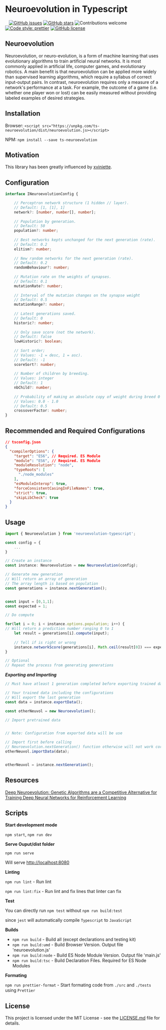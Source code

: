 # Neuroevolution in Typescript

&nbsp;&nbsp;
[![GitHub issues](https://img.shields.io/github/issues/digitsensitive/neuroevolution-typescript.svg)](https://github.com/digitsensitive/neuroevolution-typescript/issues)
[![GitHub stars](https://img.shields.io/github/stars/digitsensitive/neuroevolution-typescript.svg)](https://github.com/digitsensitive/neuroevolution-typescript/stargazers)
![Contributions welcome](https://img.shields.io/badge/contributions-welcome-orange.svg)
[![Code style: prettier](https://img.shields.io/badge/code_style-prettier-ff69b4.svg)](https://github.com/prettier/prettier)
[![GitHub license](https://img.shields.io/github/license/digitsensitive/neuroevolution-typescript.svg)](https://github.com/digitsensitive/neuroevolution-typescript)

## Neuroevolution

Neuroevolution, or neuro-evolution, is a form of machine learning that uses evolutionary algorithms to train artificial neural networks.
It is most commonly applied in artificial life, computer games, and evolutionary robotics. A main benefit is that neuroevolution can be applied more
widely than supervised learning algorithms, which require a syllabus of correct input-output pairs. In contrast, neuroevolution requires only a measure
of a network's performance at a task. For example, the outcome of a game (i.e. whether one player won or lost) can be easily measured without providing
labeled examples of desired strategies.


## Installation

Browser: `<script src="https://unpkg.com/ts-neuroevolution/dist/neuroevolution.js></script>`

NPM: `npm install --save ts-neuroevolution`


## Motivation

This library has been greatly influenced by [xviniette](https://github.com/xviniette/FlappyLearning).

## Configuration

```ts
interface INeuroevolutionConfig {

    // Perceptron network structure (1 hidden // layer).
    // Default: [1, [1], 1]
    network?: [number, number[], number];
    
    // Population by generation.
    // Default: 50
    population?: number;
    
    // Best networks kepts unchanged for the next generation (rate).
    // Default: 0.2
    elitism?: number;
    
    // New random networks for the next generation (rate).
    // Default: 0.2
    randomBehaviour?: number;
    
    // Mutation rate on the weights of synapses.
    // Default: 0.1
    mutationRate?: number;
    
    // Interval of the mutation changes on the synapse weight
    // Default: 0.5
    mutationRange?: number;
    
    // Latest generations saved.
    // Default: 0
    historic?: number;
    
    // Only save score (not the network).
    // Default: false
    lowHistoric?: boolean;
    
    // Sort order;
    // Values: -1 = desc, 1 = asc).
    // Default: -1
    scoreSort?: number;
    
    // Number of children by breeding.
    // Values: integer
    // Default: 1
    nbChild?: number;
    
    // Probability of making an absolute copy of weight during breed 0 - 1
    // Values: 0.0 - 1.0
    // Default: 0.5
    crossoverFactor: number;
}
```

## Recommended and Required Configurations
```json
// tsconfig.json
{
  "compilerOptions": {
    "target": "ES6", // Required. ES Module
    "module": "ES6", // Required. ES Module
    "moduleResolution": "node",
    "typeRoots": [
      "./node_modules"
    ],
    "esModuleInterop": true,
    "forceConsistentCasingInFileNames": true,
    "strict": true,
    "skipLibCheck": true
  }
}
```

## Usage

```ts
import { Neuroevolution } from 'neuroevolution-typescript';

const config = {
    ...
}

// Create an instance 
const instance: Neuroevolution = new Neuroevolution(config);

// Generate new generation
// Will return an array of generation
// The array length is based on population
const generations = instance.nextGeneration();


const input = [0,1,1];
const expected = 1;

// Do compute

for(let i = 0; i < instance.options.population; i++) {
// Will return a prediction number ranging 0 to 1
    let result = generations[i].compute(input);
    
    // Tell if is right or wrong
    instance.networkScore(generations[i], Math.ceil(result[0]) === expected);
}

// Optional
// Repeat the process from generating generations

```

***Exporting and Importing***

```ts
// Must have atleast 1 generation completed before exporting trained data

// Your trained data including the configurations
// Will export the last generation
const data = instance.exportData();

const otherNeuvol = new Neuroevolution();

// Import pretrained data


// Note: Configuration from exported data will be use

// Import first before calling
// Neuroevolution.nextGeneration() function otherwise will not work correctly
otherNeuvol.importData(data);


otherNeuvol = instance.nextGeneration();

```


## Resources

[Deep Neuroevolution: Genetic Algorithms are a Competitive Alternative for
Training Deep Neural Networks for Reinforcement Learning](https://arxiv.org/pdf/1712.06567.pdf)  

## Scripts

__Start development mode__

`npm start`, `npm run dev`

__Serve Ouput/dist folder__

`npm run serve`

Will serve [http://localhost:8080](http://localhost:8080)

__Linting__

`npm run lint` - Run lint

`npm run lint:fix` - Run lint and fix lines that linter can fix

__Test__

You can directly run `npm test` without `npm run build:test`

since `jest` will automatically compile `Typescript` to `JavaScript` 

__Builds__

- `npm run build` - Build all (except declarations and testing kit)
- `npm run build:umd` - Build Browser Version. Output file 'neuroevolution.js'
- `npm run build:node` - Build ES Node Module Version. Output file 'main.js'
- `npm run build:tsc` - Build Declaration Files. Required for ES Node Modules

__Formating__

`npm run prettier-format` - Start formating code from `./src` and `./tests` using `Prettier`

## License

This project is licensed under the MIT License - see the [LICENSE.md](https://github.com/digitsensitive/neuroevolution-typescript/blob/master/LICENSE) file for details.
